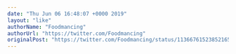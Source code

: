 ```yaml
---
date: "Thu Jun 06 16:48:07 +0000 2019"
layout: "like"
authorName: "Foodmancing"
authorUrl: "https://twitter.com/Foodmancing"
originalPost: "https://twitter.com/Foodmancing/status/1136676152385216512"
---
```

